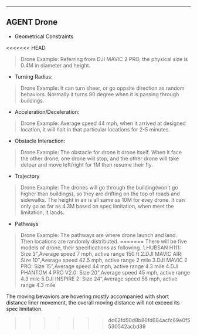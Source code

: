 ----
## AGENT Drone
* Geometrical Constraints

<<<<<<< HEAD
>Drone Example: Referring from DJI MAVIC 2 PRO, the physical size is 0.4M in diameter and height.

* Turning Radius:

>Drone Example: It can turn sheer, or go oppsite direction as random behaviors. Normally it turns 90 degree when it is passing through buildings.

* Acceleration/Deceleration:

>Drone Example: Average speed 44 mph, when it arrived at designed location, it will halt in that particular locations for 2-5 minutes.

* Obstacle Interaction: 

>Drone Example: The obstacle for drone it drone itself. When it face the other drone, one drone will stop, and the other drone will take detour and move left/right for 1M then resume their fly.

* Trajectory

>Drone Example: The drones will go through the building(won't go higher than buildings), so they are drifting on the top of roads and sidewalks. The height in air is all same as 10M for evey drone. 
                It can only go as far as 4.3M based on spec limitation, when meet the limitation, it lands.

* Pathways

>Drone Example: The pathways are where drone launch and land. Then locations are randomly distributed.
=======
There will be five models of drone, their specifications as following.
1.HUBSAN H111: Size 3",Average speed 7 mph, active range 150 ft
2.DJI MAVIC AIR: Size 10",Average speed 42.5 mph, active range 2 mile
3.DJI MAVIC 2 PRO: Size 15",Average speed 44 mph, active range 4.3 mile
4.DJI PHANTOM 4 PRO V2.0: Size 20",Average speed 45 mph, active range 4.3 mile
5.DJI INSPIRE 2: Size 24",Average speed 58 mph, active range 4.3 mile

The moving bevaviors are hovering mostly accompanied with short distance liner movement, the overall moving distance will not exceed its spec limitation.


>>>>>>> dc62fd50d8b86fd684acfc69e0f5530542acbd39
